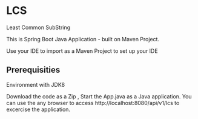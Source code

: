 # LCS
Least Common SubString

This is Spring Boot Java Application - built on Maven Project. 

Use your IDE to import as a Maven Project to set up your IDE 

Prerequisities
--------------

Environment with JDK8 

Download the code as a Zip , Start the App.java as a Java application. You can use the any browser to access http://localhost:8080/api/v1/lcs 
to excercise the application. 


